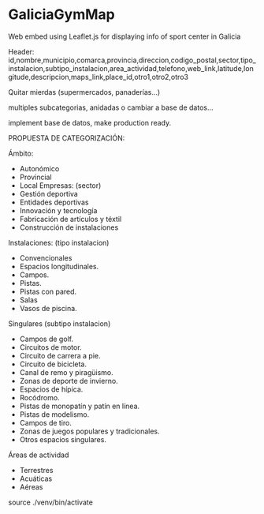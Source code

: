 # GaliciaGymMap
Web embed using Leaflet.js for displaying info of sport center in Galicia

Header: id,nombre,municipio,comarca,provincia,direccion,codigo_postal,sector,tipo_instalacion,subtipo_instalacion,area_actividad,telefono,web_link,latitude,longitude,descripcion,maps_link,place_id,otro1,otro2,otro3

Quitar mierdas (supermercados, panaderías...)

multiples subcategorias, anidadas o cambiar a base de datos...

implement base de datos, make production ready.


PROPUESTA DE CATEGORIZACIÓN:

Ámbito:
- Autonómico
- Provincial
- Local
Empresas: (sector)
- Gestión deportiva
- Entidades deportivas
- Innovación y tecnología
- Fabricación de artículos y téxtil
- Construcción de instalaciones

Instalaciones:  (tipo instalacion)
- Convencionales
- Espacios longitudinales.
- Campos.
- Pistas.
- Pistas con pared.
- Salas
- Vasos de piscina.

Singulares  (subtipo instalacion)
- Campos de golf.
- Circuitos de motor.
- Circuito de carrera a pie.
- Circuito de bicicleta.
- Canal de remo y piragüismo.
- Zonas de deporte de invierno.
- Espacios de hípica.
- Rocódromo.
- Pistas de monopatín y patín en línea.
- Pistas de modelismo.
- Campos de tiro.
- Zonas de juegos populares y tradicionales.
- Otros espacios singulares.

Áreas de actividad
- Terrestres
- Acuáticas
- Aéreas



source ./venv/bin/activate